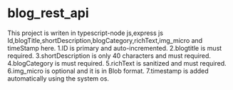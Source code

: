 # blog_rest_api
This project is writen in typescript-node js,express js
Id,blogTitle,shortDescription,blogCategory,richText,img_micro and timeStamp
here.
1.ID is primary and auto-incremented.
2.blogtitle is must required.
3.shortDescription is only 40 characters and must required.
4.blogCategory is must required.
5.richText is sanitized and must required.
6.img_micro is optional and it is in Blob format.
7.timestamp is added automatically using the system os.
